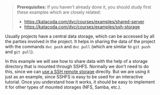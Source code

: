 > **Prerequisites:** If you haven't already done it, you should study
> first these examples which are closely related:
> - https://katacoda.com/dvc/courses/examples/shared-server
> - https://katacoda.com/dvc/courses/examples/ssh-storage

Usually projects have a central data storage, which can be accessed by
all the parties involved in the project. It helps in sharing the data
of the project with the commands `dvc push` and `dvc pull` (which are
similar to `git push` and `git pull`).

In this example we will see how to share data with the help of a
storage directory that is mounted through SSHFS. Normally we don't
need to do this, since we can [use a SSH remote storage](
https://katacoda.com/dvc/courses/examples/ssh-storage) directly. But
we are using it just as an example, since SSHFS is easy to be used for
an interactive tutorial. Once you understand how it works, it should
be easy to implement it for other types of mounted storages (NFS,
Samba, etc.).

